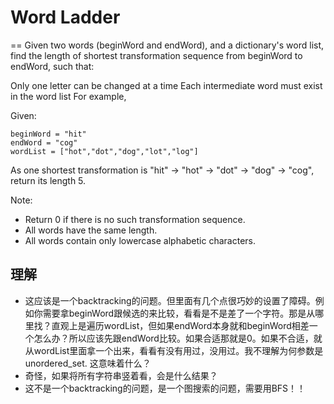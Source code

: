 # Word Ladder
==
Given two words (beginWord and endWord), and a dictionary's word list, find the length of shortest transformation sequence from beginWord to endWord, such that:

Only one letter can be changed at a time
Each intermediate word must exist in the word list
For example,

Given:
```
beginWord = "hit"
endWord = "cog"
wordList = ["hot","dot","dog","lot","log"]
```
As one shortest transformation is "hit" -> "hot" -> "dot" -> "dog" -> "cog",
return its length 5.

Note:
 * Return 0 if there is no such transformation sequence.
 * All words have the same length.
 * All words contain only lowercase alphabetic characters.

## 理解
 * 这应该是一个backtracking的问题。但里面有几个点很巧妙的设置了障碍。例如你需要拿beginWord跟候选的来比较，看看是不是差了一个字符。那是从哪里找？直观上是遍历wordList，但如果endWord本身就和beginWord相差一个怎么办？所以应该先跟endWord比较。如果合适那就是0。如果不合适，就从wordList里面拿一个出来，看看有没有用过，没用过。我不理解为何参数是unordered_set. 这意味着什么？
 * 奇怪，如果将所有字符串竖着看，会是什么结果？
 * 这不是一个backtracking的问题，是一个图搜索的问题，需要用BFS！！



